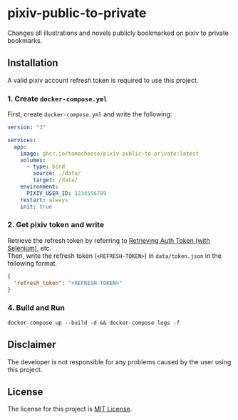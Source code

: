 # pixiv-public-to-private

Changes all illustrations and novels publicly bookmarked on pixiv to private bookmarks.

## Installation

A valid pixiv account refresh token is required to use this project.

### 1. Create `docker-compose.yml`

First, create `docker-compose.yml` and write the following:

```yaml
version: "3"

services:
  app:
    image: ghcr.io/tomacheese/pixiv-public-to-private:latest
    volumes:
      - type: bind
        source: ./data/
        target: /data/
    environment:
      PIXIV_USER_ID: 1234556789
    restart: always
    init: true
```

### 2. Get pixiv token and write

Retrieve the refresh token by referring to [Retrieving Auth Token (with Selenium)](https://gist.github.com/upbit/6edda27cb1644e94183291109b8a5fde), etc.  
Then, write the refresh token (`<REFRESH-TOKEN>`) in `data/token.json` in the following format.

```json
{
  "refresh_token": "<REFRESH-TOKEN>"
}
```

### 4. Build and Run

```shell
docker-compose up --build -d && docker-compose logs -f
```

## Disclaimer

The developer is not responsible for any problems caused by the user using this project.

## License

The license for this project is [MIT License](LICENSE).
